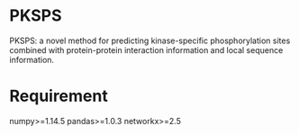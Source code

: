 # PKSPS
PKSPS: a novel method for predicting kinase-specific phosphorylation sites combined with protein-protein interaction information and local sequence information.
# Requirement
numpy>=1.14.5
pandas>=1.0.3
networkx>=2.5
